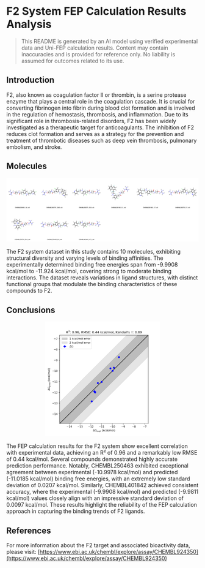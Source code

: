 # F2 System FEP Calculation Results Analysis

> This README is generated by an AI model using verified experimental data and Uni-FEP calculation results. Content may contain inaccuracies and is provided for reference only. No liability is assumed for outcomes related to its use.

## Introduction

F2, also known as coagulation factor II or thrombin, is a serine protease enzyme that plays a central role in the coagulation cascade. It is crucial for converting fibrinogen into fibrin during blood clot formation and is involved in the regulation of hemostasis, thrombosis, and inflammation. Due to its significant role in thrombosis-related disorders, F2 has been widely investigated as a therapeutic target for anticoagulants. The inhibition of F2 reduces clot formation and serves as a strategy for the prevention and treatment of thrombotic diseases such as deep vein thrombosis, pulmonary embolism, and stroke.

## Molecules

![Molecular structures of representative compounds](mol_grid.png)

The F2 system dataset in this study contains 10 molecules, exhibiting structural diversity and varying levels of binding affinities. The experimentally determined binding free energies span from -9.9908 kcal/mol to -11.924 kcal/mol, covering strong to moderate binding interactions. The dataset reveals variations in ligand structures, with distinct functional groups that modulate the binding characteristics of these compounds to F2.

## Conclusions

<p align="center"><img src="result_dG.png" width="300"></p>

The FEP calculation results for the F2 system show excellent correlation with experimental data, achieving an R² of 0.96 and a remarkably low RMSE of 0.44 kcal/mol. Several compounds demonstrated highly accurate prediction performance. Notably, CHEMBL250463 exhibited exceptional agreement between experimental (-10.9978 kcal/mol) and predicted (-11.0185 kcal/mol) binding free energies, with an extremely low standard deviation of 0.0207 kcal/mol. Similarly, CHEMBL401842 achieved consistent accuracy, where the experimental (-9.9908 kcal/mol) and predicted (-9.9811 kcal/mol) values closely align with an impressive standard deviation of 0.0097 kcal/mol. These results highlight the reliability of the FEP calculation approach in capturing the binding trends of F2 ligands.

## References

For more information about the F2 target and associated bioactivity data, please visit:
[https://www.ebi.ac.uk/chembl/explore/assay/CHEMBL924350](https://www.ebi.ac.uk/chembl/explore/assay/CHEMBL924350)